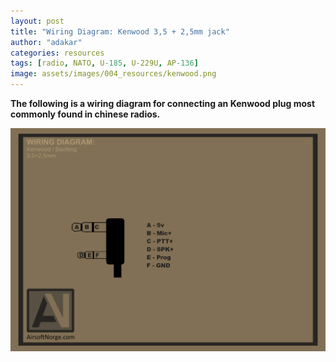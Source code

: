 ```yaml
---
layout: post
title: "Wiring Diagram: Kenwood 3,5 + 2,5mm jack"
author: "adakar"
categories: resources
tags: [radio, NATO, U-185, U-229U, AP-136]
image: assets/images/004_resources/kenwood.png
---
```



**The following is a wiring diagram for connecting an Kenwood plug most commonly found in chinese radios.**


<div class="image-thumbnail">
	<a href="/assets/images/004_resources/kenwood.png">
		<img src="/assets/images/004_resources/kenwood.png" width="640"/>
	</a>
</div>

